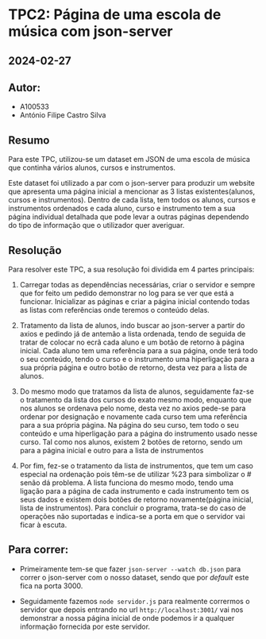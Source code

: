 # TPC2: Página de uma escola de música com json-server
## 2024-02-27

## Autor:
- A100533
- António Filipe Castro Silva

## Resumo

Para este TPC, utilizou-se um dataset em JSON de uma escola de música que continha vários alunos, cursos e instrumentos.

Este dataset foi utilizado a par com o json-server para produzir um website que apresenta uma página inicial a mencionar as 3 listas existentes(alunos, cursos e instrumentos). Dentro de cada lista, tem todos os alunos, cursos e instrumentos ordenados e cada aluno, curso e instrumento tem a sua página individual detalhada que pode levar a outras páginas dependendo do tipo de informação que o utilizador quer averiguar.

## Resolução

Para resolver este TPC, a sua resolução foi dividida em 4 partes principais:

1. Carregar todas as dependências necessárias, criar o servidor e sempre que for feito um pedido demonstrar no log para se ver que está a funcionar. Inicializar as páginas e criar a página inicial contendo todas as listas com referências onde teremos o conteúdo delas.

2. Tratamento da lista de alunos, indo buscar ao json-server a partir do axios e pedindo já de antemão a lista ordenada, tendo de seguida de tratar de colocar no ecrã cada aluno e um botão de retorno à página inicial. Cada aluno tem uma referência para a sua página, onde terá todo o seu conteúdo, tendo o curso e o instrumento uma hiperligação para a sua própria página e outro botão de retorno, desta vez para a lista de alunos.

3. Do mesmo modo que tratamos da lista de alunos, seguidamente faz-se o tratamento da lista dos cursos do exato mesmo modo, enquanto que nos alunos se ordenava pelo nome, desta vez no axios pede-se para ordenar por designação e novamente cada curso tem uma referência para a sua própria página. Na página do seu curso, tem todo o seu conteúdo e uma hiperligação para a página do instrumento usado nesse curso. Tal como nos alunos, existem 2 botões de retorno, sendo um para a página inicial e outro para a lista de instrumentos

4. Por fim, fez-se o tratamento da lista de instrumentos, que tem um caso especial na ordenação pois têm-se de utilizar %23 para simbolizar o # senão dá problema. A lista funciona do mesmo modo, tendo uma ligação para a página de cada instrumento e cada instrumento tem os seus dados e existem dois botões de retorno novamente(página inicial, lista de instrumentos). Para concluir o programa, trata-se do caso de operações não suportadas e indica-se a porta em que o servidor vai ficar à escuta.

## Para correr:

- Primeiramente tem-se que fazer `json-server --watch db.json` para correr o json-server com o nosso dataset, sendo que por *default* este fica na porta 3000.

- Seguidamente fazemos `node servidor.js` para realmente corrermos o servidor que depois entrando no url `http://localhost:3001/` vai nos demonstrar a nossa página inicial de onde podemos ir a qualquer informação fornecida por este servidor.
